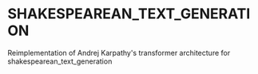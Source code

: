# SHAKESPEAREAN_TEXT_GENERATION

Reimplementation of Andrej Karpathy's transformer architecture for shakespearean_text_generation  